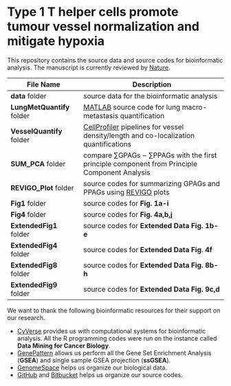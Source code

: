 Type 1 T helper cells promote tumour vessel normalization and mitigate hypoxia
======

This repository contains the source data and source codes for bioinformatic analysis. The manuscript is currently reviewed by [Nature](http://www.nature.com/).

File Name  | Description
------------- | -------------
**data** folder | source data for the bioinformatic analysis
**LungMetQuantify** folder  | [MATLAB](https://www.mathworks.com/) source code for lung macro-metastasis quantification
**VesselQuantify** folder | [CellProfiler](http://cellprofiler.org/) pipelines for vessel density/length and co-localization quantifications
**SUM_PCA** folder | compare ∑GPAGs − ∑PPAGs with the first principle component from Principle Component Analysis
**REVIGO_Plot** folder | source codes for summarizing GPAGs and PPAGs using [REVIGO](http://revigo.irb.hr/) plots
**Fig1** folder | source codes for **Fig. 1a-i**
**Fig4** folder | source codes for **Fig. 4a,b,j**
**ExtendedFig1** folder | source codes for **Extended Data Fig. 1b-e**
**ExtendedFig4** folder | source codes for **Extended Data Fig. 4f**
**ExtendedFig8** folder | source codes for **Extended Data Fig. 8b-h**
**ExtendedFig9** folder | source codes for **Extended Data Fig. 9c,d**

We want to thank the following bioinformatic resources for their support on our research.

* [CyVerse](http://www.cyverse.org/) provides us with computational systems for bioinformatic analysis. All the R programming codes were run on the instance called **Data Mining for Cancer Biology**.
* [GenePattern](https://genepattern.broadinstitute.org/) allows us perform all the Gene Set Enrichment Analysis (**GSEA**) and single sample GSEA projection (**ssGSEA**).
* [GenomeSpace](http://www.genomespace.org/) helps us organize our biological data.
* [GitHub](https://github.com/) and [Bitbucket](https://bitbucket.org) helps us organize our source codes.